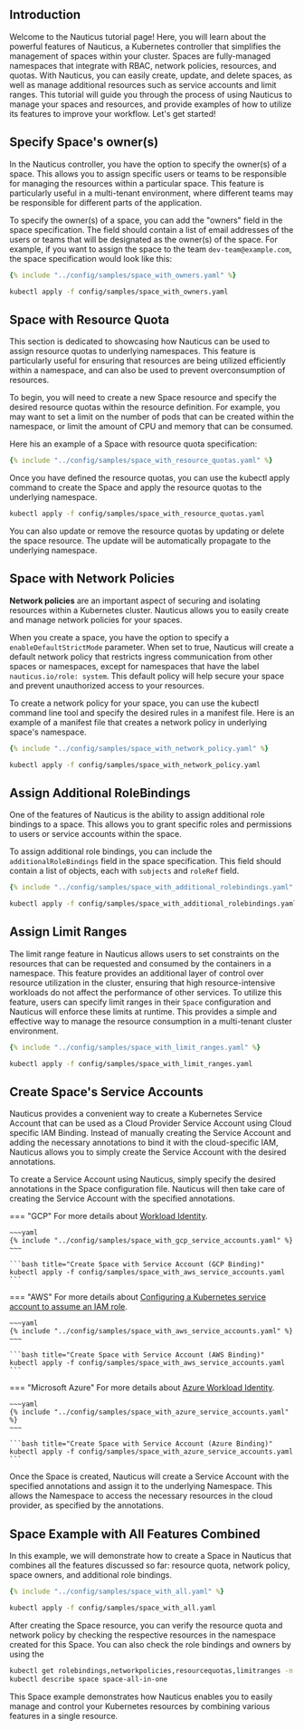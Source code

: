 ## Introduction

Welcome to the Nauticus tutorial page! Here, you will learn about the powerful features of Nauticus, a Kubernetes controller that simplifies the management of spaces within your cluster. Spaces are fully-managed namespaces that integrate with RBAC, network policies, resources, and quotas. With Nauticus, you can easily create, update, and delete spaces, as well as manage additional resources such as service accounts and limit ranges. This tutorial will guide you through the process of using Nauticus to manage your spaces and resources, and provide examples of how to utilize its features to improve your workflow. Let's get started!

## Specify Space's owner(s)

In the Nauticus controller, you have the option to specify the owner(s) of a space. This allows you to assign specific users or teams to be responsible for managing the resources within a particular space. This feature is particularly useful in a multi-tenant environment, where different teams may be responsible for different parts of the application.

To specify the owner(s) of a space, you can add the "owners" field in the space specification. The field should contain a list of email addresses of the users or teams that will be designated as the owner(s) of the space. For example, if you want to assign the space to the team `dev-team@example.com`, the space specification would look like this:

```yaml title="config/samples/space_with_owners.yaml"
{% include "../config/samples/space_with_owners.yaml" %}
```

```bash title="Create Space with Resource Quota"
kubectl apply -f config/samples/space_with_owners.yaml
```

## Space with Resource Quota

This section is dedicated to showcasing how Nauticus can be used to assign resource quotas to underlying namespaces. This feature is particularly useful for ensuring that resources are being utilized efficiently within a namespace, and can also be used to prevent overconsumption of resources.

To begin, you will need to create a new Space resource and specify the desired resource quotas within the resource definition. For example, you may want to set a limit on the number of pods that can be created within the namespace, or limit the amount of CPU and memory that can be consumed.

Here his an example of a Space with resource quota specification:

```yaml title="config/samples/space_with_resource_quotas.yaml"
{% include "../config/samples/space_with_resource_quotas.yaml" %}
```


Once you have defined the resource quotas, you can use the kubectl apply command to create the Space and apply the resource quotas to the underlying namespace.

```bash title="Create Space with Resource Quota"
kubectl apply -f config/samples/space_with_resource_quotas.yaml
```

You can also update or remove the resource quotas by updating or delete the space resource. The update will be automatically propagate to the underlying namespace.


## Space with Network Policies

__Network policies__ are an important aspect of securing and isolating resources within a Kubernetes cluster. Nauticus allows you to easily create and manage network policies for your spaces.

When you create a space, you have the option to specify a `enableDefaultStrictMode` parameter. When set to true, Nauticus will create a default network policy that restricts ingress communication from other spaces or namespaces, except for namespaces that have the label `nauticus.io/role: system`. This default policy will help secure your space and prevent unauthorized access to your resources.

To create a network policy for your space, you can use the kubectl command line tool and specify the desired rules in a manifest file. Here is an example of a manifest file that creates a network policy in underlying space's namespace.

```yaml title="config/samples/space_with_network_policy.yaml"
{% include "../config/samples/space_with_network_policy.yaml" %}
```

```bash title="Create Space with Network Policy"
kubectl apply -f config/samples/space_with_network_policy.yaml
```

## Assign Additional RoleBindings
One of the features of Nauticus is the ability to assign additional role bindings to a space. This allows you to grant specific roles and permissions to users or service accounts within the space.

To assign additional role bindings, you can include the `additionalRoleBindings` field in the space specification. This field should contain a list of objects, each with `subjects` and `roleRef` field.

```yaml title="config/samples/space_with_additional_rolebindings.yaml"
{% include "../config/samples/space_with_additional_rolebindings.yaml" %}
```

```bash title="Create Space with Network Policy"
kubectl apply -f config/samples/space_with_additional_rolebindings.yaml
```

## Assign Limit Ranges

The limit range feature in Nauticus allows users to set constraints on the resources that can be requested and consumed by the containers in a namespace. This feature provides an additional layer of control over resource utilization in the cluster, ensuring that high resource-intensive workloads do not affect the performance of other services. To utilize this feature, users can specify limit ranges in their `Space` configuration and Nauticus will enforce these limits at runtime. This provides a simple and effective way to manage the resource consumption in a multi-tenant cluster environment.

```yaml title="config/samples/space_with_limit_ranges.yaml"
{% include "../config/samples/space_with_limit_ranges.yaml" %}
```

```bash title="Create Space with Network Policy"
kubectl apply -f config/samples/space_with_limit_ranges.yaml
```


## Create Space's Service Accounts

Nauticus provides a convenient way to create a Kubernetes Service Account that can be used as a Cloud Provider Service
Account using Cloud specific IAM Binding. Instead of manually creating the Service Account and adding the necessary
annotations to bind it with the cloud-specific IAM, Nauticus allows you to simply create the Service Account with the
desired annotations.

To create a Service Account using Nauticus, simply specify the desired annotations in the Space configuration file.
Nauticus will then take care of creating the Service Account with the specified annotations.

=== "GCP"
    For more details about [Workload Identity]().

    ~~~yaml
    {% include "../config/samples/space_with_gcp_service_accounts.yaml" %}
    ~~~

    ```bash title="Create Space with Service Account (GCP Binding)"
    kubectl apply -f config/samples/space_with_aws_service_accounts.yaml
    ```
=== "AWS"
    For more details
    about [Configuring a Kubernetes service account to assume an IAM role](https://docs.aws.amazon.com/eks/latest/userguide/associate-service-account-role.html).

    ~~~yaml
    {% include "../config/samples/space_with_aws_service_accounts.yaml" %}
    ~~~

    ```bash title="Create Space with Service Account (AWS Binding)"
    kubectl apply -f config/samples/space_with_aws_service_accounts.yaml
    ```
=== "Microsoft Azure"
    For more details
    about [Azure Workload Identity](https://azure.github.io/azure-workload-identity/docs/quick-start.html).

    ~~~yaml
    {% include "../config/samples/space_with_azure_service_accounts.yaml" %}
    ~~~

    ```bash title="Create Space with Service Account (Azure Binding)"
    kubectl apply -f config/samples/space_with_azure_service_accounts.yaml
    ```

Once the Space is created, Nauticus will create a Service Account with the specified annotations and assign it to the
underlying Namespace. This allows the Namespace to access the necessary resources in the cloud provider, as specified by
the annotations.


## Space Example with All Features Combined

In this example, we will demonstrate how to create a Space in Nauticus that combines all the features discussed so far: resource quota, network policy, space owners, and additional role bindings.

```yaml title="config/samples/space_with_all.yaml"
{% include "../config/samples/space_with_all.yaml" %}
```

```bash title="Create Space with all features"
kubectl apply -f config/samples/space_with_all.yaml
```


After creating the Space resource, you can verify the resource quota and network policy by checking the respective resources in the namespace created for this Space. You can also check the role bindings and owners by using the

```bash title="Retreive Space informations"
kubectl get rolebindings,networkpolicies,resourcequotas,limitranges -n space-all-in-one 
kubectl describe space space-all-in-one 
```

This Space example demonstrates how Nauticus enables you to easily manage and control your Kubernetes resources by combining various features in a single resource.